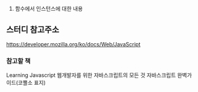 # 

1. 함수에서 인스턴스에 대한 내용




## 스터디 참고주소
https://developer.mozilla.org/ko/docs/Web/JavaScript

### 참고할 책
Learning Javascript
웹개발자를 위한 자바스크립트의 모든 것
자바스크립트 완벽가이드(코뿔소 표지)